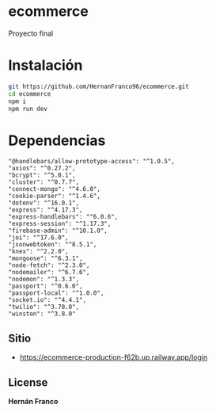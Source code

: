 # ecommerce
Proyecto final

# Instalación

```sh
git https://github.com/HernanFranco96/ecommerce.git
cd ecommerce
npm i
npm run dev
```

# Dependencias
    "@handlebars/allow-prototype-access": "^1.0.5",
    "axios": "^0.27.2",
    "bcrypt": "^5.0.1",
    "cluster": "^0.7.7",
    "connect-mongo": "^4.6.0",
    "cookie-parser": "^1.4.6",
    "dotenv": "^16.0.1",
    "express": "^4.17.3",
    "express-handlebars": "^6.0.6",
    "express-session": "^1.17.3",
    "firebase-admin": "^10.1.0",
    "joi": "^17.6.0",
    "jsonwebtoken": "^8.5.1",
    "knex": "^2.2.0",
    "mongoose": "^6.3.1",
    "node-fetch": "^2.3.0",
    "nodemailer": "^6.7.6",
    "nodemon": "^1.3.3",
    "passport": "^0.6.0",
    "passport-local": "^1.0.0",
    "socket.io": "^4.4.1",
    "twilio": "^3.78.0",
    "winston": "^3.8.0"
    
## Sitio
- https://ecommerce-production-f62b.up.railway.app/login

## License

**Hernán Franco**
